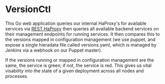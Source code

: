 # VersionCtl

This Go web application queries our internal HaProxy's for available services via [REST HaProxy](https://github.com/malnick/rest_haproxy) then queries all available backend services on their management endpoints for running services. It then compares this to the versions mapped in configuration management (we use puppet, and expose a single hieradata file called versions.yaml, which is managed by Jenkins via a webhook on our Puppet master). 

If the versions running or mapped in configuration management are the same, the service is green; if not, the service is red. This gives us vital visability into the state of a given deployment across all nodes and processes. 
